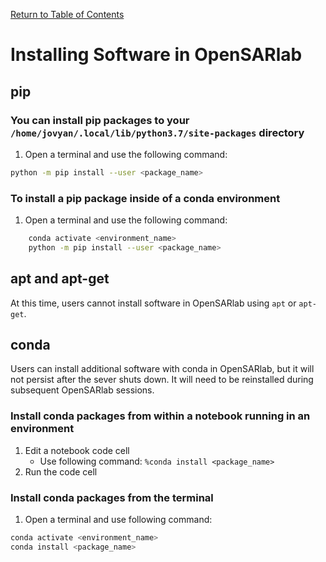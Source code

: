 [Return to Table of Contents](../user.md)

# Installing Software in OpenSARlab

<!--  Bullet point should match with other format. Reference best practice guide. -->
## pip
### You can install pip packages to your `/home/jovyan/.local/lib/python3.7/site-packages` directory
1. Open a terminal and use the following command:

```bash
python -m pip install --user <package_name>
```
<!-- 1. `python -m pip install --user <package_name>` -->
    
### To install a pip package inside of a conda environment
<!--  code snippet not compatible with web version -->
1. Open a terminal and use the following command:

```bash
    conda activate <environment_name>
    python -m pip install --user <package_name>
```   
<!-- 1. Open a terminal and use the following command:
    1. ```
        conda activate <environment_name>
        python -m pip install --user <package_name>
       ```    -->

## apt and apt-get
At this time, users cannot install software in OpenSARlab using `apt` or `apt-get`.

## conda
Users can install additional software with conda in OpenSARlab, but it will not persist after the sever shuts down. It will need to be reinstalled during subsequent OpenSARlab sessions. 

<!--  Consider putting bullet points instead of number -->
### Install conda packages from within a notebook running in an environment
1. Edit a notebook code cell
    - Use following command: `%conda install <package_name>`
1. Run the code cell

### Install conda packages from the terminal
1. Open a terminal and use following command:

```bash
conda activate <environment_name>
conda install <package_name>
```

<!-- 1. ```
    conda activate <environment_name>
    conda install <package_name>
    ``` -->